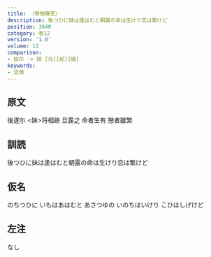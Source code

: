```yaml
---
title: （寄物陳思）
description: 後つひに妹は逢はむと朝露の命は生けり恋は繁けど
position: 3040
category: 巻12
version: '1.0'
volume: 12
comparison:
- 妹尓 -> 妹 [元][紀][細]
keywords:
- 恋情
---
```


## 原文

後遂尓 <妹>将相跡 旦露之 命者生有 戀者雖繁

## 訓読

後つひに妹は逢はむと朝露の命は生けり恋は繁けど

## 仮名

のちつひに いもはあはむと あさつゆの いのちはいけり こひはしげけど

## 左注

なし
